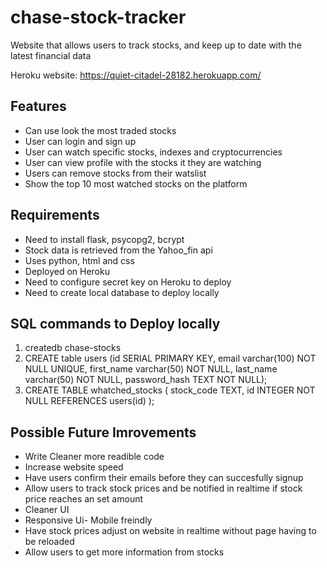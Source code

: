 # chase-stock-tracker

Website that allows users to track stocks, and keep up to date with the latest financial data

Heroku website: https://quiet-citadel-28182.herokuapp.com/

## Features

- Can use look the most traded stocks
- User can login and sign up
- User can watch specific stocks, indexes and cryptocurrencies
- User can view profile with the stocks it they are watching
- Users can remove stocks from their watslist
- Show the top 10 most watched stocks on the platform

## Requirements

- Need to install flask, psycopg2, bcrypt
- Stock data is retrieved from the Yahoo_fin api
- Uses python, html and css
- Deployed on Heroku 
- Need to configure secret key on Heroku to deploy
- Need to create local database to deploy locally

## SQL commands to Deploy locally

1. createdb chase-stocks
2.  CREATE table users (id SERIAL PRIMARY KEY, 
 email varchar(100) NOT NULL UNIQUE, 
 first_name varchar(50) NOT NULL, 
 last_name varchar(50) NOT NULL, 
 password_hash TEXT NOT NULL);
3. CREATE TABLE whatched_stocks (
     stock_code TEXT,
     id INTEGER NOT NULL REFERENCES users(id) 
 );

 ## Possible Future Imrovements
  - Write Cleaner more readible code
  - Increase website speed
  - Have users confirm their emails before they can succesfully signup
  - Allow users to track stock prices and be notified in realtime if stock price reaches an set amount
  - Cleaner UI
  - Responsive Ui- Mobile freindly
  - Have stock prices adjust on website in realtime without page having to be reloaded
  - Allow users to get more information from stocks



